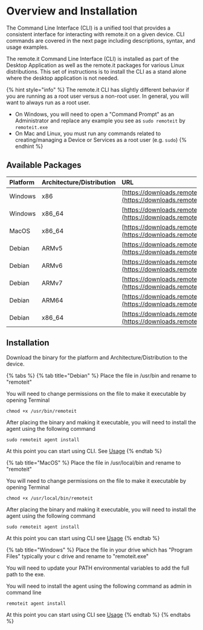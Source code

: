 # Overview and Installation

The Command Line Interface \(CLI\) is a unified tool that provides a consistent interface for interacting with remote.it on a given device. CLI commands are covered in the next page including descriptions, syntax, and usage examples.

The remote.it Command Line Interface \(CLI\) is installed as part of the Desktop Application as well as the remote.it packages for various Linux distributions. This set of instructions is to install the CLI as a stand alone where the desktop application is not needed. 

{% hint style="info" %}
The remote.it CLI has slightly different behavior if you are running as a root user versus a non-root user. In general, you will want to always run as a root user.

* On Windows, you will need to open a "Command Prompt" as an Administrator and replace any example you see as `sudo remoteit` by `remoteit.exe`
* On Mac and Linux, you must run any commands related to creating/managing a Device or Services as a root user \(e.g. `sudo`\)
{% endhint %}

## Available Packages

| Platform | Architecture/Distribution | URL |
| :--- | :--- | :--- |
| Windows | x86 | [https://downloads.remote.it/cli/latest/remoteit\_windows\_x86.exe](https://downloads.remote.it/cli/latest/remoteit_windows_x86.exe) |
| Windows | x86\_64 | [https://downloads.remote.it/cli/latest/remoteit\_windows\_x86\_64.exe](https://downloads.remote.it/cli/latest/remoteit_windows_x86_64.exe) |
| MacOS | x86\_64 | [https://downloads.remote.it/cli/latest/remoteit\_mac-osx\_x86\_64](https://downloads.remote.it/cli/latest/remoteit_mac-osx_x86_64) |
| Debian | ARMv5 | [https://downloads.remote.it/cli/latest/remoteit\_linux\_armv5](https://downloads.remote.it/cli/latest/remoteit_linux_armv5) |
| Debian | ARMv6 | [https://downloads.remote.it/cli/latest/remoteit\_linux\_armv6](https://downloads.remote.it/cli/latest/remoteit_linux_armv6) |
| Debian | ARMv7 | [https://downloads.remote.it/cli/latest/remoteit\_linux\_armv7](https://downloads.remote.it/cli/latest/remoteit_linux_armv7) |
| Debian | ARM64 | [https://downloads.remote.it/cli/latest/remoteit\_linux\_arm64](https://downloads.remote.it/cli/latest/remoteit_linux_arm64) |
| Debian | x86\_64 | [https://downloads.remote.it/cli/latest/remoteit\_linux\_x86\_64](https://downloads.remote.it/cli/latest/remoteit_linux_x86_64) |

## Installation

Download the binary for the platform and Architecture/Distribution to the device. 

{% tabs %}
{% tab title="Debian" %}
Place the file in /usr/bin and rename to "remoteit"

You will need to change permissions on the file to make it executable by opening Terminal

```text
chmod +x /usr/bin/remoteit
```

After placing the binary and making it executable, you will need to install the agent using the following command

```text
sudo remoteit agent install
```

At this point you can start using CLI. See [Usage](usage.md)
{% endtab %}

{% tab title="MacOS" %}
Place the file in /usr/local/bin and rename to "remoteit"

You will need to change permissions on the file to make it executable by opening Terminal

```text
chmod +x /usr/local/bin/remoteit
```

After placing the binary and making it executable, you will need to install the agent using the following command

```text
sudo remoteit agent install
```

At this point you can start using CLI see [Usage](usage.md)
{% endtab %}

{% tab title="Windows" %}
Place the file in your drive which has "Program Files" typically your c drive and rename to "remoteit.exe"

You will need to update your PATH environmental variables to add the full path to the exe.

You will need to install the agent using the following command as admin in command line

```text
remoteit agent install
```

At this point you can start using CLI see [Usage](usage.md)
{% endtab %}
{% endtabs %}



